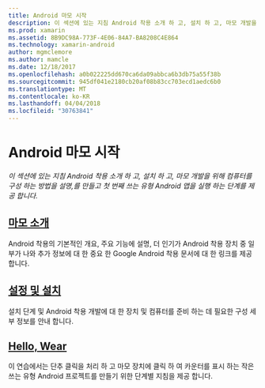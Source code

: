 ```yaml
---
title: Android 마모 시작
description: 이 섹션에 있는 지침 Android 착용 소개 하 고, 설치 하 고, 마모 개발을 위해 컴퓨터를 구성 하는 방법을 설명,를 만들고 첫 번째 쓰는 유형 Android 앱을 실행 하는 단계를 제공 합니다.
ms.prod: xamarin
ms.assetid: 8B9DC98A-773F-4E06-84A7-BA8208C4E864
ms.technology: xamarin-android
author: mgmclemore
ms.author: mamcle
ms.date: 12/18/2017
ms.openlocfilehash: a0b022225dd670ca6da09abbca6b3db75a55f38b
ms.sourcegitcommit: 945df041e2180cb20af08b83cc703ecd1aedc6b0
ms.translationtype: MT
ms.contentlocale: ko-KR
ms.lasthandoff: 04/04/2018
ms.locfileid: "30763841"
---
```

# <a name="getting-started-with-android-wear"></a>Android 마모 시작

_이 섹션에 있는 지침 Android 착용 소개 하 고, 설치 하 고, 마모 개발을 위해 컴퓨터를 구성 하는 방법을 설명,를 만들고 첫 번째 쓰는 유형 Android 앱을 실행 하는 단계를 제공 합니다._

## <a name="introduction-to-wearandroidwearget-startedintro-to-wearmd"></a>[마모 소개](~/android/wear/get-started/intro-to-wear.md)

Android 착용의 기본적인 개요, 주요 기능에 설명, 더 인기가 Android 착용 장치 중 일부가 나와 추가 정보에 대 한 중요 한 Google Android 착용 문서에 대 한 링크를 제공 합니다.

## <a name="setup--installationandroidwearget-startedinstallationmd"></a>[설정 및 설치](~/android/wear/get-started/installation.md)

설치 단계 및 Android 착용 개발에 대 한 장치 및 컴퓨터를 준비 하는 데 필요한 구성 세부 정보를 안내 합니다.

## <a name="hello-wearandroidwearget-startedhello-wearmd"></a>[Hello, Wear](~/android/wear/get-started/hello-wear.md)

이 연습에서는 단추 클릭을 처리 하 고 마모 장치에 클릭 하 여 카운터를 표시 하는 작은 쓰는 유형 Android 프로젝트를 만들기 위한 단계별 지침을 제공 합니다.
